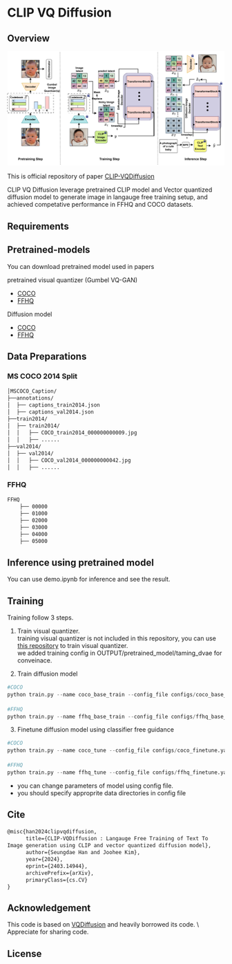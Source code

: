 # CLIP VQ Diffusion 

## Overview

<img src='figures/clipvqdiffusion2.jpg' width="800">

This is official repository of paper [CLIP-VQDiffusion](https://arxiv.org/abs/2403.14944)

CLIP VQ Diffusion leverage pretrained CLIP model and Vector quantized diffusion model to generate image in langauge free training setup, and achieved competative performance in FFHQ and COCO datasets.

## Requirements 

## Pretrained-models 

You can download pretrained model used in papers 

pretrained visual quantizer  (Gumbel VQ-GAN)
- [COCO](https://github.com/INFINIQ-AI1/CLIPVQDiffusion/releases/download/v.0.1.0/coco_vqgan_99epoch.ckpt)
- [FFHQ](https://github.com/INFINIQ-AI1/CLIPVQDiffusion/releases/download/v.0.1.0/ffhq_vqgan_99epoch.ckpt) 

Diffusion model
- [COCO](https://github.com/INFINIQ-AI1/CLIPVQDiffusion/releases/download/v.0.1.0/clipvq_coco.pt)
- [FFHQ](https://github.com/INFINIQ-AI1/CLIPVQDiffusion/releases/download/v.0.1.0/clipvq_ffhq.pt)

## Data Preparations 

### MS COCO 2014 Split 
```
│MSCOCO_Caption/
├──annotations/
│  ├── captions_train2014.json
│  ├── captions_val2014.json
├──train2014/
│  ├── train2014/
│  │   ├── COCO_train2014_000000000009.jpg
│  │   ├── ......
├──val2014/
│  ├── val2014/
│  │   ├── COCO_val2014_000000000042.jpg
│  │   ├── ......
```
### FFHQ 

```
FFHQ
    ├── 00000
    ├── 01000
    ├── 02000
    ├── 03000
    ├── 04000
    ├── 05000
```


## Inference using pretrained model
You can use demo.ipynb for inference and see the result.


## Training 

Training follow 3 steps. 

1. Train visual quantizer. \
training visual quantizer is not included in this repository, you can use [this repository](https://github.com/CompVis/taming-transformers) to train visual quantizer. \
we added training config in OUTPUT/pretrained_model/taming_dvae for conveinace. 

2. Train diffusion model 

```python 
#COCO 
python train.py --name coco_base_train --config_file configs/coco_base_train.yaml --num_node 1 --tensorboard 

#FFHQ 
python train.py --name ffhq_base_train --config_file configs/ffhq_base_train.yaml --num_node 1 --tensorboard 

```

3. Finetune diffusion model using classifier free guidance 

```python
#COCO 
python train.py --name coco_tune --config_file configs/coco_finetune.yaml --num_node 1 --tensorboard --load_path OUTPUT/pretrained_model/COCO_pretrained.pth 

#FFHQ
python train.py --name ffhq_tune --config_file configs/ffhq_finetune.yaml --num_node 1 --tensorboard --load_path OUTPUT/pretrained_model/FFHQ_pretrained.pth 
```
- you can change parameters of model using config file.
- you should specify approprite data directories in config file 

## Cite 

```
@misc{han2024clipvqdiffusion,
      title={CLIP-VQDiffusion : Langauge Free Training of Text To Image generation using CLIP and vector quantized diffusion model}, 
      author={Seungdae Han and Joohee Kim},
      year={2024},
      eprint={2403.14944},
      archivePrefix={arXiv},
      primaryClass={cs.CV}
}
```


## Acknowledgement 

This code is based on [VQDiffusion](https://github.com/microsoft/VQ-Diffusion) and heavily borrowed its code. \\
Appreciate for sharing code. 

## License 
